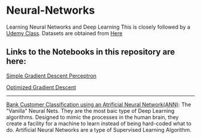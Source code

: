 # Neural-Networks
Learning Neural Networks and Deep Learning
This is closely followed by a [Udemy Class](https://www.udemy.com/deeplearning/learn/v4/overview).
Datasets are obtained from [Here](https://www.superdatascience.com/deep-learning/)

## Links to the Notebooks in this repository are here:

[Simple Gradient Descent Perceptron](https://nbviewer.jupyter.org/github/TarunSunkaraneni/Neural-Networks/blob/master/Gradient%20Descent/Simple%20Gradient%20Descent%20Perceptron.ipynb)

[Optimized Gradient Descent](https://nbviewer.jupyter.org/github/TarunSunkaraneni/Neural-Networks/blob/master/Gradient%20Descent/Optimized%20Gradient%20Descent%20Neural%20Net.ipynb)

---

[Bank Customer Classification using an Atrificial Neural Network(ANN)](https://nbviewer.jupyter.org/github/TarunSunkaraneni/Neural-Networks/blob/master/Deep_Learning/Supervised%20Deep%20Learning/Artificial%20Neural%20Networks%20%28ANN%29/ANN/Notebook/ANN_Bank_Customer_Classification.ipynb): The "Vanilla" Neural Nets. They are the most baic type of Deep Learning algorithms. Designed to mimic the processes in the human brain, they create a facility for a machine to learn instead of being hard-coded what to do. Artificial Neural Networks are a type of Supervised Learning Algorithm.
